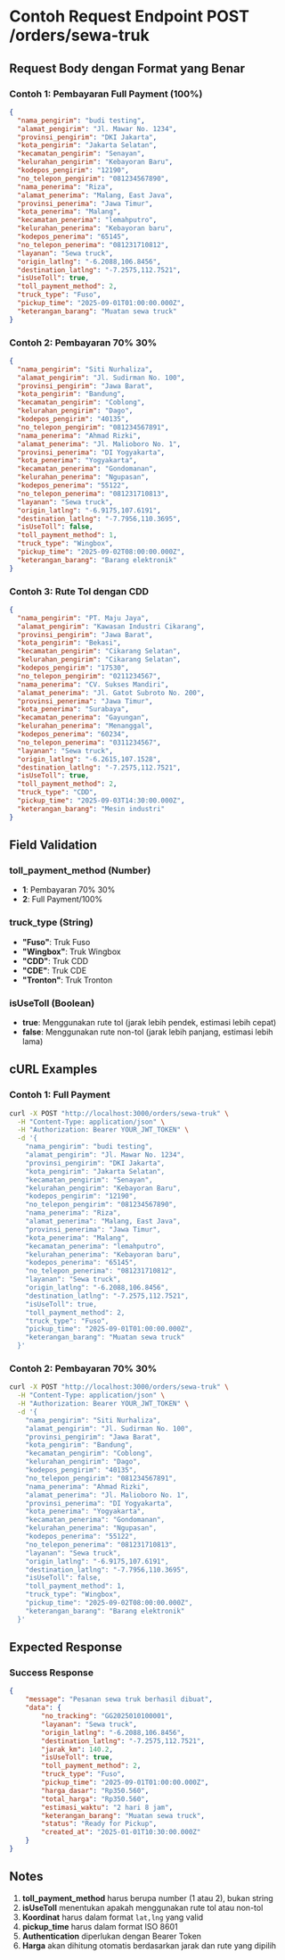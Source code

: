 # Contoh Request Endpoint POST /orders/sewa-truk

## Request Body dengan Format yang Benar

### Contoh 1: Pembayaran Full Payment (100%)
```json
{
  "nama_pengirim": "budi testing",
  "alamat_pengirim": "Jl. Mawar No. 1234",
  "provinsi_pengirim": "DKI Jakarta",
  "kota_pengirim": "Jakarta Selatan",
  "kecamatan_pengirim": "Senayan",
  "kelurahan_pengirim": "Kebayoran Baru",
  "kodepos_pengirim": "12190",
  "no_telepon_pengirim": "081234567890",
  "nama_penerima": "Riza",
  "alamat_penerima": "Malang, East Java",
  "provinsi_penerima": "Jawa Timur",
  "kota_penerima": "Malang",
  "kecamatan_penerima": "lemahputro",
  "kelurahan_penerima": "Kebayoran baru",
  "kodepos_penerima": "65145",
  "no_telepon_penerima": "081231710812",
  "layanan": "Sewa truck",
  "origin_latlng": "-6.2088,106.8456",
  "destination_latlng": "-7.2575,112.7521",
  "isUseToll": true,
  "toll_payment_method": 2,
  "truck_type": "Fuso",
  "pickup_time": "2025-09-01T01:00:00.000Z",
  "keterangan_barang": "Muatan sewa truck"
}
```

### Contoh 2: Pembayaran 70% 30%
```json
{
  "nama_pengirim": "Siti Nurhaliza",
  "alamat_pengirim": "Jl. Sudirman No. 100",
  "provinsi_pengirim": "Jawa Barat",
  "kota_pengirim": "Bandung",
  "kecamatan_pengirim": "Coblong",
  "kelurahan_pengirim": "Dago",
  "kodepos_pengirim": "40135",
  "no_telepon_pengirim": "081234567891",
  "nama_penerima": "Ahmad Rizki",
  "alamat_penerima": "Jl. Malioboro No. 1",
  "provinsi_penerima": "DI Yogyakarta",
  "kota_penerima": "Yogyakarta",
  "kecamatan_penerima": "Gondomanan",
  "kelurahan_penerima": "Ngupasan",
  "kodepos_penerima": "55122",
  "no_telepon_penerima": "081231710813",
  "layanan": "Sewa truck",
  "origin_latlng": "-6.9175,107.6191",
  "destination_latlng": "-7.7956,110.3695",
  "isUseToll": false,
  "toll_payment_method": 1,
  "truck_type": "Wingbox",
  "pickup_time": "2025-09-02T08:00:00.000Z",
  "keterangan_barang": "Barang elektronik"
}
```

### Contoh 3: Rute Tol dengan CDD
```json
{
  "nama_pengirim": "PT. Maju Jaya",
  "alamat_pengirim": "Kawasan Industri Cikarang",
  "provinsi_pengirim": "Jawa Barat",
  "kota_pengirim": "Bekasi",
  "kecamatan_pengirim": "Cikarang Selatan",
  "kelurahan_pengirim": "Cikarang Selatan",
  "kodepos_pengirim": "17530",
  "no_telepon_pengirim": "0211234567",
  "nama_penerima": "CV. Sukses Mandiri",
  "alamat_penerima": "Jl. Gatot Subroto No. 200",
  "provinsi_penerima": "Jawa Timur",
  "kota_penerima": "Surabaya",
  "kecamatan_penerima": "Gayungan",
  "kelurahan_penerima": "Menanggal",
  "kodepos_penerima": "60234",
  "no_telepon_penerima": "0311234567",
  "layanan": "Sewa truck",
  "origin_latlng": "-6.2615,107.1528",
  "destination_latlng": "-7.2575,112.7521",
  "isUseToll": true,
  "toll_payment_method": 2,
  "truck_type": "CDD",
  "pickup_time": "2025-09-03T14:30:00.000Z",
  "keterangan_barang": "Mesin industri"
}
```

## Field Validation

### toll_payment_method (Number)
- **1**: Pembayaran 70% 30%
- **2**: Full Payment/100%

### truck_type (String)
- **"Fuso"**: Truk Fuso
- **"Wingbox"**: Truk Wingbox
- **"CDD"**: Truk CDD
- **"CDE"**: Truk CDE
- **"Tronton"**: Truk Tronton

### isUseToll (Boolean)
- **true**: Menggunakan rute tol (jarak lebih pendek, estimasi lebih cepat)
- **false**: Menggunakan rute non-tol (jarak lebih panjang, estimasi lebih lama)

## cURL Examples

### Contoh 1: Full Payment
```bash
curl -X POST "http://localhost:3000/orders/sewa-truk" \
  -H "Content-Type: application/json" \
  -H "Authorization: Bearer YOUR_JWT_TOKEN" \
  -d '{
    "nama_pengirim": "budi testing",
    "alamat_pengirim": "Jl. Mawar No. 1234",
    "provinsi_pengirim": "DKI Jakarta",
    "kota_pengirim": "Jakarta Selatan",
    "kecamatan_pengirim": "Senayan",
    "kelurahan_pengirim": "Kebayoran Baru",
    "kodepos_pengirim": "12190",
    "no_telepon_pengirim": "081234567890",
    "nama_penerima": "Riza",
    "alamat_penerima": "Malang, East Java",
    "provinsi_penerima": "Jawa Timur",
    "kota_penerima": "Malang",
    "kecamatan_penerima": "lemahputro",
    "kelurahan_penerima": "Kebayoran baru",
    "kodepos_penerima": "65145",
    "no_telepon_penerima": "081231710812",
    "layanan": "Sewa truck",
    "origin_latlng": "-6.2088,106.8456",
    "destination_latlng": "-7.2575,112.7521",
    "isUseToll": true,
    "toll_payment_method": 2,
    "truck_type": "Fuso",
    "pickup_time": "2025-09-01T01:00:00.000Z",
    "keterangan_barang": "Muatan sewa truck"
  }'
```

### Contoh 2: Pembayaran 70% 30%
```bash
curl -X POST "http://localhost:3000/orders/sewa-truk" \
  -H "Content-Type: application/json" \
  -H "Authorization: Bearer YOUR_JWT_TOKEN" \
  -d '{
    "nama_pengirim": "Siti Nurhaliza",
    "alamat_pengirim": "Jl. Sudirman No. 100",
    "provinsi_pengirim": "Jawa Barat",
    "kota_pengirim": "Bandung",
    "kecamatan_pengirim": "Coblong",
    "kelurahan_pengirim": "Dago",
    "kodepos_pengirim": "40135",
    "no_telepon_pengirim": "081234567891",
    "nama_penerima": "Ahmad Rizki",
    "alamat_penerima": "Jl. Malioboro No. 1",
    "provinsi_penerima": "DI Yogyakarta",
    "kota_penerima": "Yogyakarta",
    "kecamatan_penerima": "Gondomanan",
    "kelurahan_penerima": "Ngupasan",
    "kodepos_penerima": "55122",
    "no_telepon_penerima": "081231710813",
    "layanan": "Sewa truck",
    "origin_latlng": "-6.9175,107.6191",
    "destination_latlng": "-7.7956,110.3695",
    "isUseToll": false,
    "toll_payment_method": 1,
    "truck_type": "Wingbox",
    "pickup_time": "2025-09-02T08:00:00.000Z",
    "keterangan_barang": "Barang elektronik"
  }'
```

## Expected Response

### Success Response
```json
{
    "message": "Pesanan sewa truk berhasil dibuat",
    "data": {
        "no_tracking": "GG2025010100001",
        "layanan": "Sewa truck",
        "origin_latlng": "-6.2088,106.8456",
        "destination_latlng": "-7.2575,112.7521",
        "jarak_km": 140.2,
        "isUseToll": true,
        "toll_payment_method": 2,
        "truck_type": "Fuso",
        "pickup_time": "2025-09-01T01:00:00.000Z",
        "harga_dasar": "Rp350.560",
        "total_harga": "Rp350.560",
        "estimasi_waktu": "2 hari 8 jam",
        "keterangan_barang": "Muatan sewa truck",
        "status": "Ready for Pickup",
        "created_at": "2025-01-01T10:30:00.000Z"
    }
}
```

## Notes

1. **toll_payment_method** harus berupa number (1 atau 2), bukan string
2. **isUseToll** menentukan apakah menggunakan rute tol atau non-tol
3. **Koordinat** harus dalam format `lat,lng` yang valid
4. **pickup_time** harus dalam format ISO 8601
5. **Authentication** diperlukan dengan Bearer Token
6. **Harga** akan dihitung otomatis berdasarkan jarak dan rute yang dipilih

